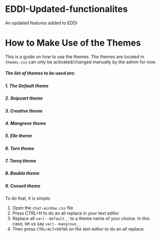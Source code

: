 # EDDI-Updated-functionalites
An updated features added to EDDI


# How to Make Use of the Themes
 This is a guide on how to use the themes. The themes are located in `themes.css` can only be activated/changed manually by the admin for now. 

##### The list of themes to be used are:

##### 1. The Default theme
##### 2. Snipcart theme
##### 3. Creative theme
##### 4. Mangrove theme
##### 5. Elle theme
##### 6. Torn theme
##### 7. Tareq theme
##### 8. Baobla theme
##### 9. Conseil theme
To do that, it is simple. 

1. Open the `chat-window.css` file
2. Press CTRL+H to do an all replace in your text editor
3. Replace all `var(--default__` to a theme name of your choice. In this case, let us say `var(--mangrove__` 
4. Then press `CTRL+ALT+ENTER` on the text editor to do an all replace.
